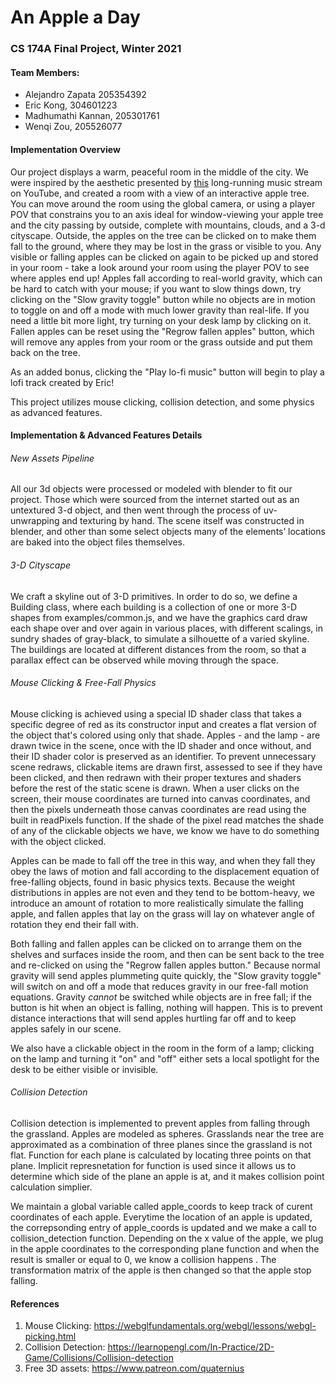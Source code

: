 # An Apple a Day

### CS 174A Final Project, Winter 2021



#### Team Members:

- Alejandro Zapata 205354392
- Eric Kong, 304601223
- Madhumathi Kannan, 205301761
- Wenqi Zou, 205526077



#### Implementation Overview

Our project displays a warm, peaceful room in the middle of the city. We were inspired by the aesthetic presented by [this](https://www.youtube.com/watch?v=5qap5aO4i9A) long-running music stream on YouTube, and created a room with a view of an interactive apple tree. You can move around the room using the global camera, or using a player POV that constrains you to an axis ideal for window-viewing your apple tree and the city passing by outside, complete with mountains, clouds, and a 3-d cityscape. Outside, the apples on the tree can be clicked on to make them fall to the ground, where they may be lost in the grass or visible to you. Any visible or falling apples can be clicked on again to be picked up and stored in your room - take a look around your room using the player POV to see where apples end up! Apples fall according to real-world gravity, which can be hard to catch with your mouse; if you want to slow things down, try clicking on the "Slow gravity toggle" button while no objects are in motion to toggle on and off a mode with much lower gravity than real-life. If you need a little bit more light, try turning on your desk lamp by clicking on it. Fallen apples can be reset using the "Regrow fallen apples" button, which will remove  any apples from your room or the grass outside and put them back on the tree.

As an added bonus, clicking the "Play lo-fi music" button will begin to play a lofi track created by Eric!

This project utilizes mouse clicking, collision detection, and some physics as advanced features.



#### Implementation & Advanced Features Details

###### New Assets Pipeline

All our 3d objects were processed or modeled with blender to fit our project. Those which were sourced from the internet started out as an untextured 3-d object, and then went through the process of uv-unwrapping and texturing by hand. The scene itself was constructed in blender, and other than some select objects many of the elements’ locations are baked into the object files themselves.

###### 3-D Cityscape

We craft a skyline out of 3-D primitives. In order to do so, we define a Building class, where each building is a collection of one or more 3-D shapes from examples/common.js, and we have the graphics card draw each shape over and over again in various places, with different scalings, in sundry shades of gray-black, to simulate a silhouette of a varied skyline. The buildings are located at different distances from the room, so that a parallax effect can be observed while moving through the space.

###### Mouse Clicking & Free-Fall Physics

Mouse clicking is achieved using a special ID shader class that takes a specific degree of red as its constructor input and creates a flat version of the object that's colored using only that shade. Apples - and the lamp - are drawn twice in the scene, once with the ID shader and once without, and their ID shader color is preserved as an identifier. To prevent unnecessary scene redraws, clickable items are drawn first, assessed to see if they have been clicked, and then redrawn with their proper textures and shaders before the rest of the static scene is drawn. When a user clicks on the screen, their mouse coordinates are turned into canvas coordinates, and then the pixels underneath those canvas coordinates are read using the built in readPixels function. If the shade of the pixel read matches the shade of any of the clickable objects we have, we know we have to do something with the object clicked. 

Apples can be made to fall off the tree in this way, and when they fall they obey the laws of motion and fall according to the displacement equation of free-falling objects, found in basic physics texts. Because the weight distributions in apples are not even and they tend to be bottom-heavy, we introduce an amount of rotation to more realistically simulate the falling apple, and fallen apples that lay on the grass will lay on whatever angle of rotation they end their fall with. 

Both falling and fallen apples can be clicked on to arrange them on the shelves and surfaces inside the room, and then can be sent back to the tree and re-clicked on using the "Regrow fallen apples button." Because normal gravity will send apples plummeting quite quickly, the "Slow gravity toggle" will switch on and off a mode that reduces gravity in our free-fall motion equations. Gravity _cannot_ be switched while objects are in free fall; if the button is hit when an object is falling, nothing will happen. This is to prevent distance interactions that will send apples hurtling far off and to keep apples safely in our scene.

We also have a clickable object in the room in the form of a lamp; clicking on the lamp and turning it "on" and "off" either sets a local spotlight for the desk to be either visible or invisible.

###### Collision Detection

Collision detection is implemented to prevent apples from falling through the grassland. Apples are modeled as spheres.  Grasslands near the tree are approximated as a combination of three planes since the grassland is not flat. Function for each plane is calculated by locating three points on that plane. Implicit represnetation for function is used since it allows us to determine which side of the plane an apple is at, and it makes collision point calculation simplier.

We maintain a global variable called apple_coords to keep track of curent coordinates of each apple. Everytime the location of an apple is updated, the correpsonding entry of apple_coords is updated and we make a call to collision_detection function. Depending on the x value of the apple, we plug in the apple coordinates to the corresponding plane function and when the result is smaller or equal to 0, we know a collision happens . The transformation matrix of the apple is then changed so that the apple stop falling.

#### References

1. Mouse Clicking: https://webglfundamentals.org/webgl/lessons/webgl-picking.html
2. Collision Detection: https://learnopengl.com/In-Practice/2D-Game/Collisions/Collision-detection
3. Free 3D assets: https://www.patreon.com/quaternius





  
